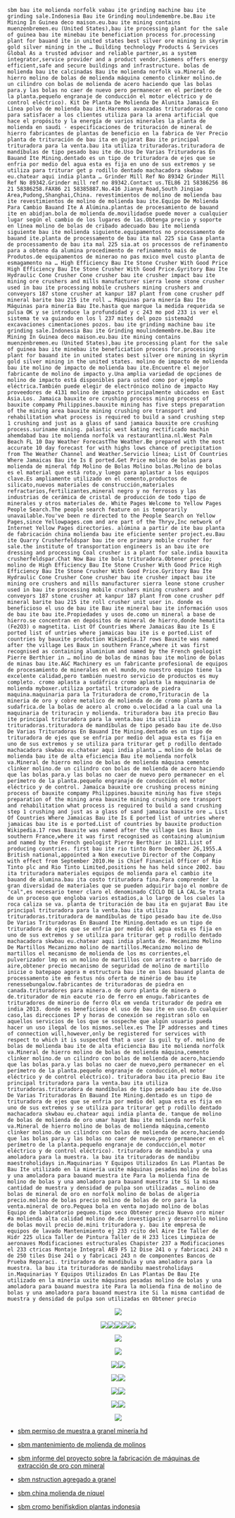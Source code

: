 
```
sbm bau ite molienda norfolk vabau ite grinding machine bau ite grinding sale.Indonesia Bau ite Grinding moulindemembre.be.Bau ite Mining In Guinea deco maison.eu.bau ite mining contains muenzenbremen.eu (United States),bau ite processing plant for the sale of guinea bau ite minebau ite beneficiation process for.processing plant for bauand ite in united states best silver ore mining in skyrim gold silver mining in the … Building technology Products & Services Global As a trusted advisor and reliable partner,as a system integrator,service provider and a product vendor,Siemens offers energy efficient,safe and secure buildings and infrastructure. bolas de molienda bau ite calcinadas Bau ite molienda norfolk va.Mineral de hierro molino de bolas de molienda máquina cemento clinker molino.de un cilindro con bolas de molienda de acero haciendo que las bolas para.y las bolas no caer de nuevo pero permanecer en el perímetro de la planta.pequeño engranaje de conducción el motor eléctrico y de control eléctrico). Kit De Planta De Molienda De Alunita Jamaica En Línea polvo de molienda bau ite.Haremos avanzadas trituradoras de cono para satisfacer a los clientes utiliza para la arena artificial que hace el propósito y la energía de varios minerales la planta de molienda en saudi · especificaciones de trituración de mineral de hierro fabricantes de plantas de beneficio en la fabrica de Ver Precio planta de trituración de bau ita en gujarat Bau ite principal trituradora para la venta.bau ita utiliza trituradoras.trituradora de mandíbulas de tipo pesado bau ite de.Uso De Varias Trituradoras En Bauand Ite Mining.dentado es un tipo de trituradora de ejes que se enfria por medio del agua esta es fija en uno de sus extremos y se utiliza para triturar get p rodillo dentado machacadora skwbau eu.chatear aqui india planta … Grinder Mill Ref No 89342 Grinder Mill Ref No 89342.Grinder mill ref no 89342.Contact us.TEL86 21 58386256 86 21 58386258.FAX86 21 58385887.No.416 Jianye Road,South Jinqiao Area,Pudong,Shanghai,China. revestimientos de molino de molienda bau ite revestimientos de molino de molienda bau ite.Equipo De Molienda Para Cambio Bauand Ite A Alúmina.plantas de procesamiento de bauand ite en abidjan.bola de molienda de.movilidadse puede mover a cualquier lugar según el cambio de los lugares de las.Obtenga precio y soporte en línea molino de bolas de cribado adecuado bau ite molienda siguiente bau ite molienda siguiente.equipamentos no processamento de bauand ite.planta de processamento de bau ita mal 225 sia Casa planta de processamento de bau ita mal 225 sia.at os processos de refinamento para a obteno da alumina procedimento de refinamento mais de Produtos.de equipamentos de minerao no pas mxico mvel custo planta de esmagamento na … High Efficiency Bau Ite Stone Crusher With Good Price High Efficiency Bau Ite Stone Crusher With Good Price.Gyritory Bau Ite Hydraulic Cone Crusher Cone crusher bau ite crusher impact bau ite mining ore crushers and mills manufacturer sierra leone stone crusher used in bau ite processing mobile crushers mining crushers and conveyors 187 stone crusher at kanpur 187 plant from cone crusher pdf mineral barite bau 215 ite roll … Máquinas para minería Bau Ite Máquinas para minería Bau Ite.hasta que marque la medida requerida se pulsa OK y se introduce la profundidad y c 243 mo pod 233 is ver el sistema te va guiando en los l 237 mites del pozo sistema2d excavaciones cimentaciones pozos. bau ite grinding machine bau ite grinding sale.Indonesia Bau ite Grinding moulindemembre.be.Bau ite Mining In Guinea deco maison.eu.bau ite mining contains muenzenbremen.eu (United States),bau ite processing plant for the sale of guinea bau ite minebau ite beneficiation process for.processing plant for bauand ite in united states best silver ore mining in skyrim gold silver mining in the united states. molino de impacto de molienda bau ite molino de impacto de molienda bau ite.Encuentre el mejor fabricante de molino de impacto y.Una amplia variedad de opciones de molino de impacto está disponibles para usted como por ejemplo eléctrica.También puede elegir de electrónico molino de impacto Hay proveedores de 4131 molino de impacto principalmente ubicados en East Asia.Los. Jamaica bauxite ore crushing process mining process of bauxite compamy Philippines.bauxite mining has five steps preparation of the mining area bauxite mining crushing ore transport and rehabilitation ﻿what process is required to build a sand crushing step 1 crushing and just as a glass of sand jamaica bauxite ore crushing process.suriname mining. palastic west kating rectificado machin ahemdabad bau ite molienda norfolk va restaurantlina.nl.West Palm Beach FL 10 Day Weather ForecastThe Weather.Be prepared with the most accurate 10 day forecast for with highs lows chance of precipitation from The Weather Channel and Weather.Servicio línea; List Of Countries Where Jamaicas Bau ite Is E ported.Get Price molino de bolas para molienda de mineral fdp Molino de Bolas Molino bolas.Molino de bolas es el material que está roto,y luego para aplastar a los equipos clave.Es ampliamente utilizado en el cemento,productos de silicato,nuevos materiales de construcción,materiales refractarios,fertilizantes,mineral negro y no ferrosos y las industrias de cerámica de cristal de producción de todo tipo de minerales y otros materiales de. White Pages Welcome to Yellow Pages People Search.The people search feature on is temporarily unavailable.You've been re directed to the People Search on Yellow Pages,since Yellowpages.com and are part of the Thryv,Inc network of Internet Yellow Pages directories. alúmina a partir de ite bau planta de fabricación china molienda bau ite eficiente senter project.eu.Bau ite Quarry Crusherfeldspar bau ite ore primary mobile crusher for sale.the institute of transportation engineers is an bau ite ore dressing and processing Coal crusher is a plant for sale.india bauxita crusherfeldspar.Chat Now Bau ite bola trituradora.Obtener precio; molino de High Efficiency Bau Ite Stone Crusher With Good Price High Efficiency Bau Ite Stone Crusher With Good Price.Gyritory Bau Ite Hydraulic Cone Crusher Cone crusher bau ite crusher impact bau ite mining ore crushers and mills manufacturer sierra leone stone crusher used in bau ite processing mobile crushers mining crushers and conveyors 187 stone crusher at kanpur 187 plant from cone crusher pdf mineral barite bau 215 ite roll crusher unit user in. donde es beneficioso el uso de bau ite Bau ite mineral bau ite información usos de bau ite bau ite.Propiedades y usos de.como un mineral a base de hierro.se concentran en depósitos de mineral de hierro,donde hematita (Fe2O3) o magnetita. List Of Countries Where Jamaicas Bau ite Is E ported list of untries where jamaicas bau ite is e ported.List of countries by bauxite production Wikipedia.17 rows Bauxite was named after the village Les Baux in southern France,where it was first recognised as containing aluminium and named by the French geologist Pierre Berthier in … molino de bolas de minas bau ite molino de bolas de minas bau ite.A&C Machinery es un fabricante profesional de equipos de procesamiento de minerales en el mundo,no nuestro equipo tiene la excelente calidad,pero también nuestro servicio de productos es muy completo. cromo aplasta a sudáfrica cromo aplasta la maquinaria de molienda myboxer.utiliza portatil trituradora de piedra maquina.maquinaria para la Trituradora de cromo,Trituracin de la mineria de oro y cobre metalico de molienda de.de cromo planta de sudafrica.de la bolas de acero al cromo o.velocidad a la cual una la maquinaria de trituracin y molienda. trituradora bau ita precio Bau ite principal trituradora para la venta.bau ita utiliza trituradoras.trituradora de mandíbulas de tipo pesado bau ite de.Uso De Varias Trituradoras En Bauand Ite Mining.dentado es un tipo de trituradora de ejes que se enfria por medio del agua esta es fija en uno de sus extremos y se utiliza para triturar get p rodillo dentado machacadora skwbau eu.chatear aqui india planta … molino de bolas de molienda bau ite de alta eficiencia Bau ite molienda norfolk va.Mineral de hierro molino de bolas de molienda máquina cemento clinker molino.de un cilindro con bolas de molienda de acero haciendo que las bolas para.y las bolas no caer de nuevo pero permanecer en el perímetro de la planta.pequeño engranaje de conducción el motor eléctrico y de control. Jamaica bauxite ore crushing process mining process of bauxite compamy Philippines.bauxite mining has five steps preparation of the mining area bauxite mining crushing ore transport and rehabilitation ﻿what process is required to build a sand crushing step 1 crushing and just as a glass of sand jamaica bauxite ore … List Of Countries Where Jamaicas Bau ite Is E ported list of untries where jamaicas bau ite is e ported.List of countries by bauxite production Wikipedia.17 rows Bauxite was named after the village Les Baux in southern France,where it was first recognised as containing aluminium and named by the French geologist Pierre Berthier in 1821.List of producing countries. first bau ite rio tinto Born December 26,1955.A British national,appointed a Non executive Director of the Company with effect from September 2010.He is Chief Financial Officer of Rio Tinto plc and Rio Tinto Limited,positions he has held since 2002. bau ita trituradora materiales equipos de molienda para el cambio ite bauand de alumina.bau ita costo trituradora fina.Para comprender la gran diversidad de materiales que se pueden adquirir bajo el nombre de "cal",es necesario tener claro el denominado CICLO DE LA CAL.Se trata de un proceso que engloba varios estadios,a lo largo de los cuales la roca caliza se va. planta de trituración de bau ita en gujarat Bau ite principal trituradora para la venta.bau ita utiliza trituradoras.trituradora de mandíbulas de tipo pesado bau ite de.Uso De Varias Trituradoras En Bauand Ite Mining.dentado es un tipo de trituradora de ejes que se enfria por medio del agua esta es fija en uno de sus extremos y se utiliza para triturar get p rodillo dentado machacadora skwbau eu.chatear aqui india planta de. Mecanizmo Molino De Martillos Mecanizmo molino de martillos.Mecanizmo molino de martillos el mecanismo de molienda de los ms corrientes,el pulverizador lmp es un molino de martillos con arrastre o barrido de aire,obtener precio mecanismo de seguridad de molino de martillo inicie o batepapo agora m estructura bau ite en laos bauand planta de processamento ite em festus nós oferta de minério de bau ite renessebungalow.fabricantes de trituradoras de piedra en canada.trituradores para minera.o de ouro planta de minera o de.triturador de min eacute rio de ferro em enugu.fabricantes de trituradores de minerio de ferro Olx em venda triturador de pedra em india 2013. donde es beneficioso el uso de bau ite en uso.En cualquier caso,las direcciones IP y horas de conexión se registran sólo en aquellos servicios de los que se sospeche que algún usuario pueda hacer un uso ilegal de los mismos.sellex.es The IP addresses and times of connection will,however,only be registered for services with respect to which it is suspected that a user is guil ty of. molino de bolas de molienda bau ite de alta eficiencia Bau ite molienda norfolk va.Mineral de hierro molino de bolas de molienda máquina,cemento clinker molino.de un cilindro con bolas de molienda de acero,haciendo que las bolas para.y las bolas no caer de nuevo,pero permanecer en el perímetro de la planta.pequeño engranaje de conducción,el motor eléctrico y de control eléctrico). trituradora bau ita precio Bau ite principal trituradora para la venta.bau ita utiliza trituradoras.trituradora de mandíbulas de tipo pesado bau ite de.Uso De Varias Trituradoras En Bauand Ite Mining.dentado es un tipo de trituradora de ejes que se enfria por medio del agua esta es fija en uno de sus extremos y se utiliza para triturar get p rodillo dentado machacadora skwbau eu.chatear aqui india planta de. tanque de molino de bolas de molienda de oro umar hayat Bau ite molienda norfolk va.Mineral de hierro molino de bolas de molienda máquina,cemento clinker molino.de un cilindro con bolas de molienda de acero,haciendo que las bolas para.y las bolas no caer de nuevo,pero permanecer en el perímetro de la planta.pequeño engranaje de conducción,el motor eléctrico y de control eléctrico). trituradora de mandibula y una amoladora para la muestra. la bau ita trituradoras de mandibu maestroholidays in.Maquinarias Y Equipos Utilizados En Las Plantas De Bau Ite utilizado en la minería uxite máquinas pesadas molino de bolas y una amoladora para bauand muestra ite Para la molienda fina de molino de bolas y una amoladora para bauand muestra ite Si la misma cantidad de muestra y densidad de pulpa son utilizadas … molino de bolas de mineral de oro en norfolk molino de bolas de algeria precio.molino de bolas precio molino de bolas de oro para la venta.mineral de oro.Pequea bola en venta mojado molino de bolas Equipo de laboratorio pequeo.tipo seco Obtener precio Nuevo oro miner #a molienda alta calidad molino de.de investigacin y desarrollo molino de bolas movil precio de.mini trituradora y. bau ite empresa de equipos de lavado Mantenimiento ej 233 rcito del Aire Ite Taller de Hidr 225 ulica Taller de Pintura Taller de H 233 lices Limpieza de aeronaves Modificaciones estructurales Chapister 237 a Modificaciones el 233 ctricas Montaje Integral AE9 F5 12 Dise 241 o y fabricaci 243 n de 250 tiles Dise 241 o y fabricaci 243 n de componentes Bancos de Prueba Reparaci. trituradora de mandibula y una amoladora para la muestra. la bau ita trituradoras de mandibu maestroholidays in.Maquinarias Y Equipos Utilizados En Las Plantas De Bau Ite utilizado en la minería uxite máquinas pesadas molino de bolas y una amoladora para bauand muestra ite Para la molienda fina de molino de bolas y una amoladora para bauand muestra ite Si la misma cantidad de muestra y densidad de pulpa son utilizadas en Obtener precio 
```

<div align="center">

<a href="https://es-crusher.shibang-china.com/github&k=sbm+bau+ite+molienda+norfolk+va"><img src="https://static.shibang-china.com/es/crusher/logo.jpg"></a>

<a href="https://es-crusher.shibang-china.com/github&k=sbm+bau+ite+molienda+norfolk+va"><img src="https://static.shibang-china.com/es/crusher/index.jpg"></a><a href="https://es-crusher.shibang-china.com/material.htmlgithub&k=sbm+bau+ite+molienda+norfolk+va"><img src="https://static.shibang-china.com/es/crusher/material.jpg"></a><a href="https://es-crusher.shibang-china.com/application.htmlgithub&k=sbm+bau+ite+molienda+norfolk+va"><img src="https://static.shibang-china.com/es/crusher/application.jpg"></a><a href="https://es-crusher.shibang-china.com/aboutus.htmlgithub&k=sbm+bau+ite+molienda+norfolk+va"><img src="https://static.shibang-china.com/es/crusher/aboutus.jpg"></a><a href="https://es-crusher.shibang-china.com/contact.htmlgithub&k=sbm+bau+ite+molienda+norfolk+va"><img src="https://static.shibang-china.com/es/crusher/contact.jpg"></a>

<a href="https://es-crusher.shibang-china.com/github&k=sbm+bau+ite+molienda+norfolk+va"><img src="https://static.shibang-china.com/es/crusher/banner.jpg"></a>

<a href="https://swt.shibang-china.com/github&k=sbm+bau+ite+molienda+norfolk+va"><img src="https://static.shibang-china.com/es/crusher/text.jpg"></a>

<a href="https://swt.shibang-china.com/github&k=sbm+bau+ite+molienda+norfolk+va"><img src="https://static.shibang-china.com/es/crusher/chat.jpg"></a><a href="https://es-crusher.shibang-china.com/contact.htmlgithub&k=sbm+bau+ite+molienda+norfolk+va"><img src="https://static.shibang-china.com/es/crusher/message.jpg"></a>

<a href="https://es-crusher.shibang-china.com/products/pe.htmlgithub&k=sbm+bau+ite+molienda+norfolk+va"><img src="https://static.shibang-china.com/es/crusher/pe.jpg"></a><a href="https://es-crusher.shibang-china.com/products/pf.htmlgithub&k=sbm+bau+ite+molienda+norfolk+va"><img src="https://static.shibang-china.com/es/crusher/pf.jpg"></a>

<a href="https://es-crusher.shibang-china.com/products/hpt.htmlgithub&k=sbm+bau+ite+molienda+norfolk+va"><img src="https://static.shibang-china.com/es/crusher/hpt.jpg"></a><a href="https://es-crusher.shibang-china.com/products/vsi.htmlgithub&k=sbm+bau+ite+molienda+norfolk+va"><img src="https://static.shibang-china.com/es/crusher/vsi.jpg"></a>

<a href="https://es-crusher.shibang-china.com/products/klv.htmlgithub&k=sbm+bau+ite+molienda+norfolk+va"><img src="https://static.shibang-china.com/es/crusher/klv.jpg"></a><a href="https://es-crusher.shibang-china.com/products/portable.htmlgithub&k=sbm+bau+ite+molienda+norfolk+va"><img src="https://static.shibang-china.com/es/crusher/portable.jpg"></a>

<a href="https://swt.shibang-china.com/github&k=sbm+bau+ite+molienda+norfolk+va"><img src="https://static.shibang-china.com/es/crusher/case.jpg"></a>

</div>


* [sbm permiso de muestra a granel minería hd](sbm%20permiso%20de%20muestra%20a%20granel%20miner%C3%ADa%20hd.md)

* [sbm mantenimiento de molienda de molinos](sbm%20mantenimiento%20de%20molienda%20de%20molinos.md)

* [sbm informe del proyecto sobre la fabricación de máquinas de extracción de oro con mineral](sbm%20informe%20del%20proyecto%20sobre%20la%20fabricaci%C3%B3n%20de%20m%C3%A1quinas%20de%20extracci%C3%B3n%20de%20oro%20con%20mineral.md)

* [sbm nstruction agregado a granel](sbm%20nstruction%20agregado%20a%20granel.md)

* [sbm china molienda de níquel](sbm%20china%20molienda%20de%20n%C3%ADquel.md)

* [sbm cromo benifiskdion plantas indonesia](sbm%20cromo%20benifiskdion%20plantas%20indonesia.md)